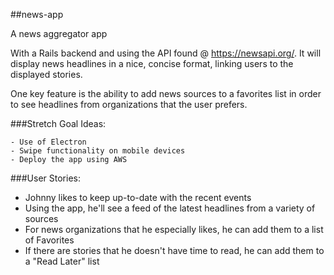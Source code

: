 ##news-app

A news aggregator app

With a Rails backend and using the API found @ https://newsapi.org/. It will display news headlines in a nice, concise format, linking users to the displayed stories.

One key feature is the ability to add news sources to a favorites list in order to see headlines from organizations that the user prefers.

###Stretch Goal Ideas:

	- Use of Electron
	- Swipe functionality on mobile devices
	- Deploy the app using AWS

###User Stories:

- Johnny likes to keep up-to-date with the recent events 
- Using the app, he'll see a feed of the latest headlines from a variety of sources
- For news organizations that he especially likes, he can add them to a list of Favorites
- If there are stories that he doesn't have time to read, he can add them to a "Read Later" list     
